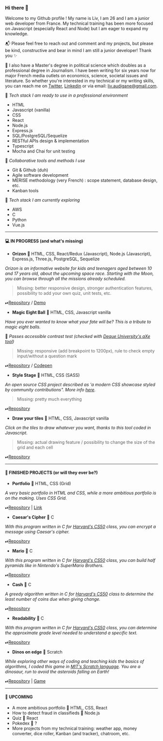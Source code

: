 ### Hi there 👋

Welcome to my Github profile ! My name is Liv, I am 26 and I am a junior web developer from France. My technical training has been more focused on Javascript (especially React and Node) but I am eager to expand my knowledge. 

📬 Please feel free to reach out and comment and my projects, but please be kind, constructive and bear in mind I am still a junior developer! Thank you ✨ 

📰 I also have a Master's degree in political science which doubles as a professional degree in Journalism. I have been writing for six years now for major French media outlets on economics, science, societal issues and literature. So whether you're interested in my technical or my writing skills, you can reach me on [Twitter](https://twitter.com/_elleivy), [Linkedin](https://www.linkedin.com/in/liv-audigane/) or via email: liv.audigane@gmail.com. 

📍 *Tech stack I am ready to use in a professional environment*
- HTML
- Javascript (vanilla)
- CSS
- React 
- Node.js
- Express.js
- SQL/PostgreSQL/Sequelize
- RESTful APIs design & implementation
- Typescript
- Mocha and Chai for unit testing 

📍 *Collaborative tools and methods I use*
- Git & Github (duh)
- Agile software development 
- MERISE methodology (very French) : scope statement, database design, etc.
- Kanban tools

📍 *Tech stack I am currently exploring*
- AWS
- C
- Python
- Vue.js

---

#### 💻 IN PROGRESS (and what's missing)

- __Orizon__ 🔸 HTML, CSS, React/Redux (Javascript), Node.js (Javascript), Express.js, Three.js, PostgreSQL, Sequelize

*Orizon is an informative website for kids and teenagers aged between 10 and 17 years old, about the upcoming space race. Starting with the Moon, you can browse through all the missions already scheduled.*

> Missing: better responsive design, stronger authentication features, possibility to add your own quiz, unit tests, etc.

⏯[Repository](https://github.com/livprojects/orizon) / [Demo](https://www.youtube.com/watch?v=yRnSeJcDcPs&feature=youtu.be&t=5041&ab_channel=O%27clock)

- __Magic Eight Ball__ 🔸 HTML, CSS, Javascript vanilla

*Have you ever wanted to know what your fate will be? This is a tribute to magic eight balls.*

🔎 *Passes accessible contrast test (checked with [Deque University's aXe tool](https://dequeuniversity.com/color-contrast))*

> Missing: responsive (add breakpoint to 1200px), rule to check empty input/without a question mark

⏯[Repository](https://github.com/livprojects/MagicEightBall) / [Codepen](https://codepen.io/livprojects/full/abNjeqe)

- __Style Stage__ 🔸 HTML, CSS (SASS)

*An open source CSS project described as 'a modern CSS showcase styled by community contributions". More info [here](https://stylestage.dev/).*

> Missing: pretty much everything


⏯[Repository](https://github.com/livprojects/stylestage-CSShorizons)

- __Draw your tiles__ 🔸 HTML, CSS, Javascript vanilla

*Click on the tiles to draw whatever you want, thanks to this tool coded in Javascript.*

> Missing: actual drawing feature / possibility to change the size of the grid and each cell


⏯[Repository](https://github.com/livprojects/draw-your-tiles)




---

#### 💾 FINISHED PROJECTS (or will they ever be?)

- __Portfolio__ 🔸 HTML, CSS (Grid)

*A very basic portfolio in HTML and CSS, while a more ambitious portfolio is on the making. Uses CSS Grid.*

⏯[Repository](https://github.com/livprojects/livprojects.github.io) | [Link](https://livprojects.github.io)

- __Caesar's Cipher__ 🔸 C

*With this program written in C for [Harvard's CS50](https://cs50.harvard.edu/college/2020/fall/) class, you can encrypt a message using Caesar's cipher.*

⏯[Repository](https://github.com/livprojects/Caesar)

- __Mario__ 🔸 C

*With this program written in C for [Harvard's CS50](https://cs50.harvard.edu/college/2020/fall/) class, you can build half pyramids like in Nintendo's SuperMario Brothers.*

⏯[Repository](https://github.com/livprojects/Mario)

- __Cash__ 🔸 C

*A greedy algorithm written in C for [Harvard's CS50](https://cs50.harvard.edu/college/2020/fall/) class to determine the least number of coins due when giving change.*

⏯[Repository](https://github.com/livprojects/Cash)

- __Readability__ 🔸 C

*With this program written in C for [Harvard's CS50](https://cs50.harvard.edu/college/2020/fall/) class, you can determine the approximate grade level needed to understand a specific text.*

⏯[Repository](https://github.com/livprojects/Readability)

- __Dinos on edge__ 🔸 Scratch

*While exploring other ways of coding and teaching kids the basics of algorithms, I coded this game in [MIT's Scratch language](https://scratch.mit.edu/). You are a dinosaur, run to avoid the asteroids falling on Earth!*

⏯[Repository](https://github.com/livprojects/DinosOnEdge) | [Game](https://scratch.mit.edu/projects/379421106)

---

#### 🔮 UPCOMING
- A more ambitious portfolio 🔸 HTML, CSS, React
- How to detect fraud in classifieds 🔸 Node.js 
- Quiz 🔸 React
- Pokedex 🔸 ?
- More projects from my technical training: weather app, money converter, dice roller, Kanban (and tracker), chatroom, etc. 


